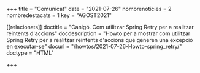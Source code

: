 +++
title             = "Comunicat"
date	 	  	  = "2021-07-26"
nombrenoticies    = 2
nombredestacats   = 1
key 		  	  = "AGOST2021"

[[relacionats]]
doctitle          = "Canigó. Com utilitzar Spring Retry per a realitzar reintents d'accions"
docdescription    = "Howto per a mostrar com utilitzar Spring Retry per a realitzar reintents d'accions que generen una excepció en executar-se"
docurl            = "/howtos/2021-07-26-Howto-spring_retry/"
doctype           = "HTML"

+++
